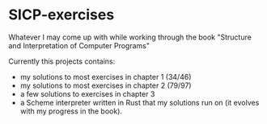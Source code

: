 # SICP-exercises
Whatever I may come up with while working through the book "Structure and Interpretation of Computer Programs"

Currently this projects contains:
- my solutions to most exercises in chapter 1 (34/46)
- my solutions to most exercises in chapter 2 (79/97)
- a few solutions to exercises in chapter 3
- a Scheme interpreter written in Rust that my solutions run on (it evolves with my progress in the book).
